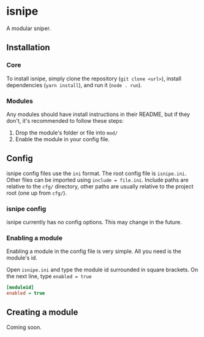# isnipe

A modular sniper.

## Installation

### Core

To install isnipe, simply clone the repository (`git clone <url>`), install
dependencies (`yarn install`), and run it (`node . run`).

### Modules

Any modules should have install instructions in their README, but if they don't,
it's recommended to follow these steps:

1. Drop the module's folder or file into `mod/`
2. Enable the module in your config file.

## Config

isnipe config files use the `ini` format. The root config file is `isnipe.ini`.
Other files can be imported using `include = file.ini`. Include paths are
relative to the `cfg/` directory, other paths are usually relative to the
project root (one up from `cfg/`).

### isnipe config

isnipe currently has no config options. This may change in the future.

### Enabling a module

Enabling a module in the config file is very simple. All you need is the
module's id.

Open `isnipe.ini` and type the module id surrounded in square brackets. On the
next line, type `enabled = true`

```ini
[moduleid]
enabled = true
```

## Creating a module

Coming soon.
